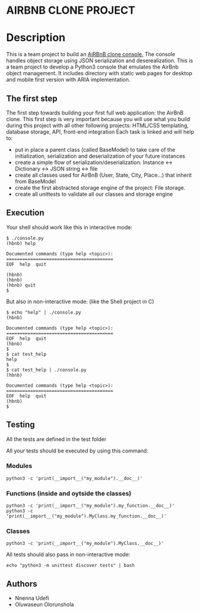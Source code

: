 # AIRBNB CLONE PROJECT 
# Description
This is a team project to build an [AiRBnB clone console.](https://www.airbnb.com/)
The console handles object storage using JSON serialization and deserealization. This is a team project to develop a Python3 console that emulates the AirBnb object management. It includes directory with static web pages for desktop and mobile first version with ARIA implementation.
## The first step
The first step towards building your first full web application: the AirBnB clone. This first step is very important because you will use what you build during this project with all other following projects: HTML/CSS templating, database storage, API, front-end integration
Each task is linked and will help to:

* put in place a parent class (called BaseModel) to take care of the initialization, serialization and deserialization of your future instances
* create a simple flow of serialization/deserialization: Instance <-> Dictionary <-> JSON string <-> file
* create all classes used for AirBnB (User, State, City, Place…) that inherit from BaseModel
* create the first abstracted storage engine of the project: File storage.
* create all unittests to validate all our classes and storage engine

## Execution
Your shell should work like this in interactive mode:
```
$ ./console.py
(hbnb) help

Documented commands (type help <topic>):
========================================
EOF  help  quit

(hbnb) 
(hbnb) 
(hbnb) quit
$
```
But also in non-interactive mode: (like the Shell project in C)
```
$ echo "help" | ./console.py
(hbnb)

Documented commands (type help <topic>):
========================================
EOF  help  quit
(hbnb) 
$
$ cat test_help
help
$
$ cat test_help | ./console.py
(hbnb)

Documented commands (type help <topic>):
========================================
EOF  help  quit
(hbnb) 
$
```

## Testing
All the tests are defined in the test folder

All your tests should be executed by using this command:
### Modules
```
python3 -c 'print(__import__("my_module").__doc__)'
```

### Functions (inside and oytside the classes)
```
python3 -c 'print(__import__("my_module").my_function.__doc__)'
python3 -c 'print(__import__("my_module").MyClass.my_function.__doc__)'
```

### Classes
```
python3 -c 'print(__import__("my_module").MyClass.__doc__)'
```
All tests should also pass in non-interactive mode: 
```
echo "python3 -m unittest discover tests" | bash
```

## Authors
- Nnenna Udefi
- Oluwaseun Olorunshola
